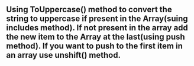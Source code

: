 ## Using ToUppercase() method to convert the string to uppercase if present in the Array(suing includes method). If not present in the array add the new item to the Array at the last(using push method). If you want to push to the first item in an array use unshift() method.

